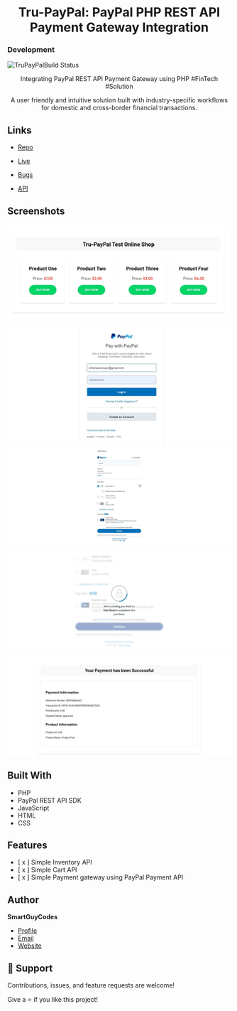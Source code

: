 <h1 align="center">Tru-PayPal: PayPal PHP REST API Payment Gateway Integration </h1>

### Development 
![TruPayPalBuild Status](https://github.com/SmartGuyCodes/Tru-PayPal/actions/workflows/TruPayPalBuild.yml/badge.svg)

<p align="center">
	Integrating PayPal REST API Payment Gateway using PHP #FinTech #Solution
</p>

<p align="center">
	A user friendly and intuitive solution built with industry-specific workflows for domestic and cross-border financial transactions.
</p>

## Links

- [Repo](https://github.com/SmartGuyCodes/Tru-PayPal "Tru-PayPal Repo")

- [Live](https://149.28.194.13 "Live View in Action")

- [Bugs](https://github.com/SmartGuyCodes/Tru-PayPal/issues "Issues Page")

- [API](<API Link> "API")

## Screenshots

![Home Page](/screenshots/home.jpg "Home Page")
![PayPal Login Page](/screenshots/paypal-login.jpg "PayPal Login Page")
![Payment Confirmation Page](/screenshots/confirm-payment.jpg "Payment Confirmation Page")
![Payment Completion Page](/screenshots/complete-payment.jpg "Payment Completion Page")
![Successful Payment Page](/screenshots/successful-payment.jpg "Successful Payment Page")

## Built With

- PHP
- PayPal REST API SDK
- JavaScript
- HTML
- CSS

## Features

- [ x ] Simple Inventory API
- [ x ] Simple Cart API
- [ x ] Simple Payment gateway using PayPal Payment API

## Author

**SmartGuyCodes**

- [Profile](https://github.com/SmartGuyCodes "SmartGuyCodes")
- [Email](mailto:smartguycodes@gmail.com?subject=Hi "Hi!")
- [Website](https://trucomm.co.ke "Welcome")

## 🤝 Support

Contributions, issues, and feature requests are welcome!

Give a ⭐️ if you like this project!
